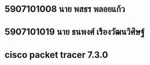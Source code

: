 # 5907101008 นาย พสธร พลอยแก้ว
# 5907101019 นาย ธนพงศ์ เรืองวัฒนวิศิษฐ์
# cisco packet tracer 7.3.0
